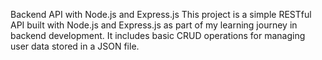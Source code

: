 Backend API with Node.js and Express.js
This project is a simple RESTful API built with Node.js and Express.js as part of my learning journey in backend development. It includes basic CRUD operations for managing user data stored in a JSON file.
